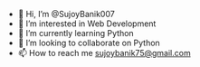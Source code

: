 - 👋 Hi, I’m @SujoyBanik007
- 👀 I’m interested in Web Development
- 🌱 I’m currently learning Python
- 💞️ I’m looking to collaborate on Python
- 📫 How to reach me sujoybanik75@gmail.com

<!---
SujoyBanik007/SujoyBanik007 is a ✨ special ✨ repository because its `README.md` (this file) appears on your GitHub profile.
You can click the Preview link to take a look at your changes.
--->
